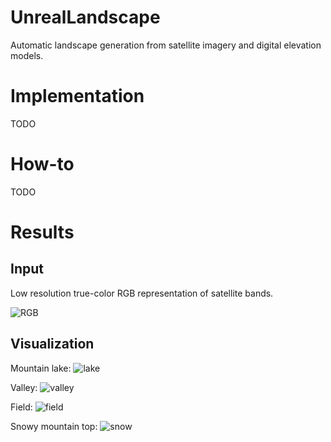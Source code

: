 # UnrealLandscape

Automatic landscape generation from satellite imagery and digital elevation models.

# Implementation

TODO

# How-to

TODO

# Results

## Input

Low resolution true-color RGB representation of satellite bands.

![RGB](http://i.imgur.com/CyFWOF1.jpg)

## Visualization

Mountain lake:
![lake](http://i.imgur.com/NfWtd7T.jpg)

Valley:
![valley](http://i.imgur.com/me6KWro.jpg)

Field:
![field](http://i.imgur.com/WYsyBrb.jpg)

Snowy mountain top:
![snow](http://i.imgur.com/rVHfkxn.jpg)


